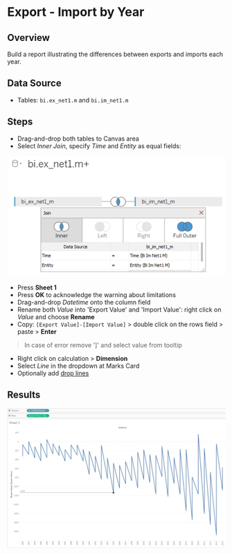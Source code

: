# Export - Import by Year

## Overview

Build a report illustrating the differences between exports and imports each year.

## Data Source

- Tables: `bi.ex_net1.m` and `bi.im_net1.m`

## Steps

- Drag-and-drop both tables to Canvas area
- Select _Inner Join_, specify _Time_ and _Entity_ as equal fields:

![](../images/join_inner.png)

- Press **Sheet 1**
- Press **OK** to acknowledge the warning about limitations
- Drag-and-drop _Datetime_ onto the column field
- Rename both _Value_ into 'Export Value' and 'Import Value': right click on _Value_ and choose **Rename**
- Copy: `[Export Value]-[Import Value]` > double click on the rows field > paste > **Enter**
> In case of error remove ']' and select value from tooltip
- Right click on calculation > **Dimension**
- Select _Line_ in the dropdown at Marks Card
- Optionally add [drop lines](comparision_of_two_metrics_at_one_bar_graph.md#drop-lines)

## Results

![](../images/export_import.png)
